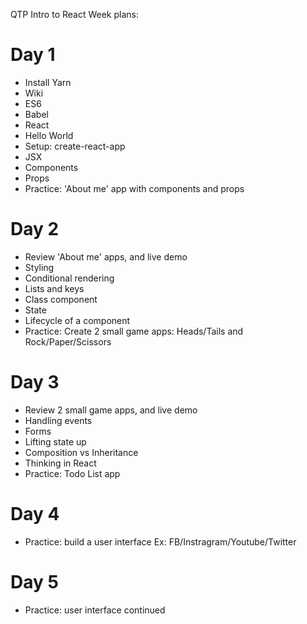 QTP Intro to React Week plans:

# Day 1

- Install Yarn
- Wiki
- ES6
- Babel
- React
- Hello World
- Setup: create-react-app
- JSX
- Components
- Props
- Practice:
  'About me' app with components and props

# Day 2

- Review 'About me' apps, and live demo
- Styling
- Conditional rendering
- Lists and keys
- Class component
- State
- Lifecycle of a component
- Practice:
  Create 2 small game apps: Heads/Tails and Rock/Paper/Scissors

# Day 3

- Review 2 small game apps, and live demo
- Handling events
- Forms
- Lifting state up
- Composition vs Inheritance
- Thinking in React
- Practice:
  Todo List app

# Day 4

- Practice:
  build a user interface
  Ex: FB/Instragram/Youtube/Twitter

# Day 5

- Practice:
  user interface continued
